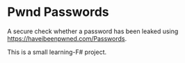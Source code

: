 # Pwnd Passwords

A secure check whether a password has been leaked using https://haveibeenpwned.com/Passwords.

This is a small learning-F# project.